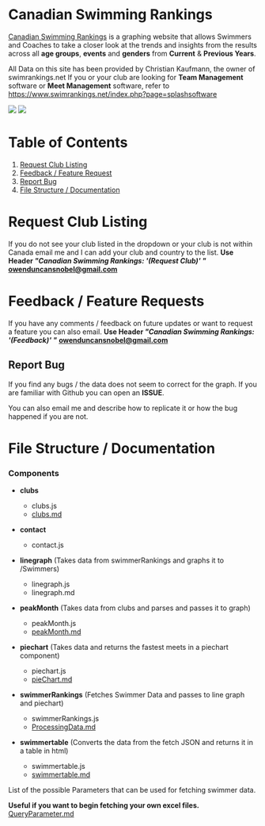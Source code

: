 # Canadian Swimming Rankings    <a src="https://i.gyazo.com/5931b368adbf4d985e24f37012cebbc3.png" width="50" length="50"></a>

[Canadian Swimming Rankings](https://canadian-swimming-rankings.herokuapp.com/) is a graphing website that allows Swimmers and Coaches to take a closer look at the trends and insights from the results across all **age groups**, **events** and **genders** from **Current** & **Previous Years**.  

All Data on this site has been provided by Christian Kaufmann, the owner of swimrankings.net   If you or your club are looking for **Team Management** software or **Meet Management** software, refer to https://www.swimrankings.net/index.php?page=splashsoftware 

![](https://i.gyazo.com/3661799f4dc89864365ef27b378aadad.png)
![](https://i.gyazo.com/d3b117de58b1325a42bd3f4e6d7b45ff.png)

# Table of Contents
1. [Request Club Listing](#RequestClubListing)
2. [Feedback / Feature Request](#feedback)
3. [Report Bug](#bugs)
4. [File Structure / Documentation](#filestructure)



<a id="RequestClubListing"> </a>
# Request Club Listing 


If you do not see your club listed in the dropdown or your club is not within Canada email me and I can add your club and country to the list.
**Use Header *"Canadian Swimming Rankings: '(Request Club)' "***
**owenduncansnobel@gmail.com**

<a id="feedback"> </a>
# Feedback / Feature Requests

If you have any comments / feedback on future updates or want to request a feature you can also email. 
**Use Header *"Canadian Swimming Rankings: '(Feedback)' "***
**owenduncansnobel@gmail.com**

<a id="bugs"> </a>
## Report Bug

If you find any bugs / the data does not seem to correct for the graph. If you are familiar with Github you can open an **ISSUE**.

 You can also email me and describe how to replicate it or how the bug happened if you are not.

<a id="filestructure"> </a>
# File Structure / Documentation

### Components
 - **clubs**
 
    - clubs.js
    - [clubs.md](https://github.com/owen-duncan-snobel/canadianSwimmingRankings/tree/master/src/components/clubs/clubs.md)
  
 - **contact**
	 - contact.js
 - **linegraph** (Takes data from swimmerRankings and graphs it to /Swimmers) 
	 - linegraph.js
	 - linegraph.md
 - **peakMonth** (Takes data from clubs and parses and passes it to graph)
	 - peakMonth.js
	 - [peakMonth.md](https://github.com/owen-duncan-snobel/canadianSwimmingRankings/blob/master/src/components/peakMonth/peakMonth.md)
 - **piechart** (Takes data and returns the fastest meets in a piechart component)  
	 - piechart.js
	 - [pieChart.md](https://github.com/owen-duncan-snobel/canadianSwimmingRankings/blob/master/src/components/piechart/PieChart.md)
 - **swimmerRankings** (Fetches Swimmer Data and passes to line graph and piechart)
	 - swimmerRankings.js
	 - [ProcessingData.md](https://github.com/owen-duncan-snobel/canadianSwimmingRankings/blob/master/src/components/swimmerRankings/ProcessingData.md)
 - **swimmertable**  (Converts the data from the fetch JSON and returns it in a table in html) 
	- swimmertable.js
	- [swimmertable.md](https://github.com/owen-duncan-snobel/canadianSwimmingRankings/blob/master/src/components/swimmertable/swimmertable.md)


List of the possible Parameters that can be used for fetching swimmer data.  

**Useful if you want to begin fetching your own excel files.**
[QueryParameter.md](https://github.com/owen-duncan-snobel/canadianSwimmingRankings/blob/master/src/components/QueryParameter.md)
